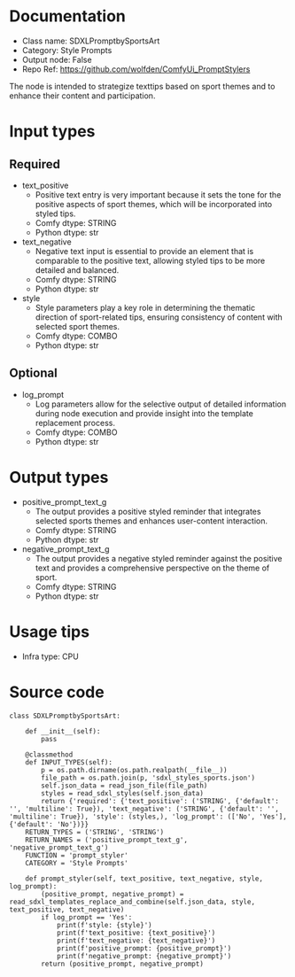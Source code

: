 # Documentation
- Class name: SDXLPromptbySportsArt
- Category: Style Prompts
- Output node: False
- Repo Ref: https://github.com/wolfden/ComfyUi_PromptStylers

The node is intended to strategize texttips based on sport themes and to enhance their content and participation.

# Input types
## Required
- text_positive
    - Positive text entry is very important because it sets the tone for the positive aspects of sport themes, which will be incorporated into styled tips.
    - Comfy dtype: STRING
    - Python dtype: str
- text_negative
    - Negative text input is essential to provide an element that is comparable to the positive text, allowing styled tips to be more detailed and balanced.
    - Comfy dtype: STRING
    - Python dtype: str
- style
    - Style parameters play a key role in determining the thematic direction of sport-related tips, ensuring consistency of content with selected sport themes.
    - Comfy dtype: COMBO
    - Python dtype: str
## Optional
- log_prompt
    - Log parameters allow for the selective output of detailed information during node execution and provide insight into the template replacement process.
    - Comfy dtype: COMBO
    - Python dtype: str

# Output types
- positive_prompt_text_g
    - The output provides a positive styled reminder that integrates selected sports themes and enhances user-content interaction.
    - Comfy dtype: STRING
    - Python dtype: str
- negative_prompt_text_g
    - The output provides a negative styled reminder against the positive text and provides a comprehensive perspective on the theme of sport.
    - Comfy dtype: STRING
    - Python dtype: str

# Usage tips
- Infra type: CPU

# Source code
```
class SDXLPromptbySportsArt:

    def __init__(self):
        pass

    @classmethod
    def INPUT_TYPES(self):
        p = os.path.dirname(os.path.realpath(__file__))
        file_path = os.path.join(p, 'sdxl_styles_sports.json')
        self.json_data = read_json_file(file_path)
        styles = read_sdxl_styles(self.json_data)
        return {'required': {'text_positive': ('STRING', {'default': '', 'multiline': True}), 'text_negative': ('STRING', {'default': '', 'multiline': True}), 'style': (styles,), 'log_prompt': (['No', 'Yes'], {'default': 'No'})}}
    RETURN_TYPES = ('STRING', 'STRING')
    RETURN_NAMES = ('positive_prompt_text_g', 'negative_prompt_text_g')
    FUNCTION = 'prompt_styler'
    CATEGORY = 'Style Prompts'

    def prompt_styler(self, text_positive, text_negative, style, log_prompt):
        (positive_prompt, negative_prompt) = read_sdxl_templates_replace_and_combine(self.json_data, style, text_positive, text_negative)
        if log_prompt == 'Yes':
            print(f'style: {style}')
            print(f'text_positive: {text_positive}')
            print(f'text_negative: {text_negative}')
            print(f'positive_prompt: {positive_prompt}')
            print(f'negative_prompt: {negative_prompt}')
        return (positive_prompt, negative_prompt)
```